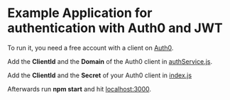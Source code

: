 # Example Application for authentication with Auth0 and JWT
To run it, you need a free account with a client on [Auth0](https://auth0.com).

Add the **ClientId** and the **Domain** of the Auth0 client in [authService.js](authService.js).

Add the **ClientId** and the **Secret** of your Auth0 client in [index.js](index.js)

Afterwards run **npm start** and hit [localhost:3000](http://localhost:3000).

